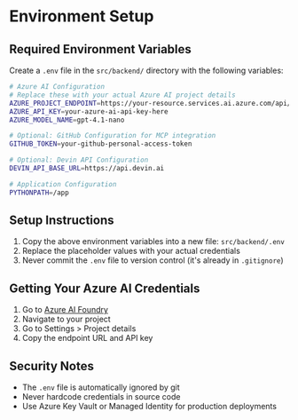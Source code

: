 # Environment Setup

## Required Environment Variables

Create a `.env` file in the `src/backend/` directory with the following variables:

```bash
# Azure AI Configuration
# Replace these with your actual Azure AI project details
AZURE_PROJECT_ENDPOINT=https://your-resource.services.ai.azure.com/api/projects/your-project
AZURE_API_KEY=your-azure-ai-api-key-here
AZURE_MODEL_NAME=gpt-4.1-nano

# Optional: GitHub Configuration for MCP integration
GITHUB_TOKEN=your-github-personal-access-token

# Optional: Devin API Configuration
DEVIN_API_BASE_URL=https://api.devin.ai

# Application Configuration
PYTHONPATH=/app
```

## Setup Instructions

1. Copy the above environment variables into a new file: `src/backend/.env`
2. Replace the placeholder values with your actual credentials
3. Never commit the `.env` file to version control (it's already in `.gitignore`)

## Getting Your Azure AI Credentials

1. Go to [Azure AI Foundry](https://ai.azure.com/)
2. Navigate to your project
3. Go to Settings > Project details
4. Copy the endpoint URL and API key

## Security Notes

- The `.env` file is automatically ignored by git
- Never hardcode credentials in source code
- Use Azure Key Vault or Managed Identity for production deployments
